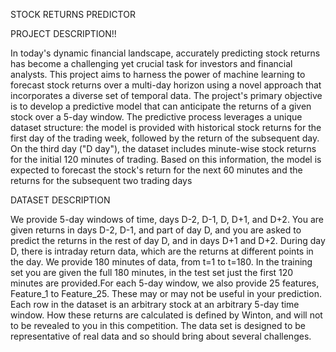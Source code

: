 STOCK RETURNS PREDICTOR

PROJECT DESCRIPTION!!

In today's dynamic financial landscape, accurately
predicting stock returns has become a challenging yet
crucial task for investors and financial analysts. This
project aims to harness the power of machine learning to
forecast stock returns over a multi-day horizon using a
novel approach that incorporates a diverse set of temporal
data.
The project's primary objective is to develop a
predictive model that can anticipate the returns of a
given stock over a 5-day window. The predictive process
leverages a unique dataset structure: the model is
provided with historical stock returns for the first day
of the trading week, followed by the return of the
subsequent day. On the third day ("D day"), the dataset
includes minute-wise stock returns for the initial 120
minutes of trading. Based on this information, the model
is expected to forecast the stock's return for the next
60 minutes and the returns for the subsequent two trading
days

DATASET DESCRIPTION

We provide 5-day windows of time, days D-2, D-1, D, D+1, and
D+2. You are given returns in days D-2, D-1, and part of day
D, and you are asked to predict the returns in the rest of day
D, and in days D+1 and D+2.
During day D, there is intraday return data, which are the
returns at different points in the day. We provide 180 minutes
of data, from t=1 to t=180. In the training set you are given
the full 180 minutes, in the test set just the first 120
minutes are provided.For each 5-day window, we also provide 25 features, Feature_1
to Feature_25. These may or may not be useful in your
prediction.
Each row in the dataset is an arbitrary stock at an arbitrary
5-day time window.
How these returns are calculated is defined by Winton, and
will not to be revealed to you in this competition. The data
set is designed to be representative of real data and so
should bring about several challenges.



